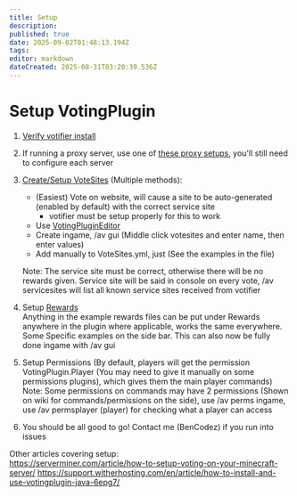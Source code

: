 ```yaml
---
title: Setup
description: 
published: true
date: 2025-09-02T01:48:13.194Z
tags: 
editor: markdown
dateCreated: 2025-08-31T03:20:39.536Z
---
```



# Setup VotingPlugin

1. [Verify votifier install](https://github.com/BenCodez/VotingPlugin/wiki/Votifier-Troubleshooting)  
2. If running a proxy server, use one of [these proxy setups](/VotingPlugin/Proxy-Setups), you'll still need to configure each server  
3. [Create/Setup VoteSites](/VotingPlugin/adding-votesites) (Multiple methods):  
    * (Easiest) Vote on website, will cause a site to be auto-generated (enabled by default) with the correct service site  
       * votifier must be setup properly for this to work
    * Use [VotingPluginEditor](https://github.com/BenCodez/VotingPluginEditor)
    * Create ingame, /av gui (Middle click votesites and enter name, then enter values)
    * Add manually to VoteSites.yml, just  (See the examples in the file)

   Note: The service site must be correct, otherwise there will be no rewards given. Service site will be said in console on every vote, /av servicesites will list all known service sites received from votifier   
4. Setup [Rewards](https://wiki.bencodez.com/en/VotingPlugin/reward-system)    
Anything in the example rewards files can be put under Rewards anywhere in the plugin where applicable, works the same everywhere. Some Specific examples on the side bar. This can also now be fully done ingame with /av gui  
5. Setup Permissions (By default, players will get the permission VotingPlugin.Player (You may need to give it manually on some permissions plugins), which gives them the main player commands)  
Note: Some permissions on commands may have 2 permissions (Shown on wiki for commands/permissions on the side), use /av perms ingame, use /av permsplayer (player) for checking what a player can access  
6. You should be all good to go! Contact me (BenCodez) if you run into issues  

Other articles covering setup:  
https://serverminer.com/article/how-to-setup-voting-on-your-minecraft-server/
https://support.witherhosting.com/en/article/how-to-install-and-use-votingplugin-java-6epg7/


